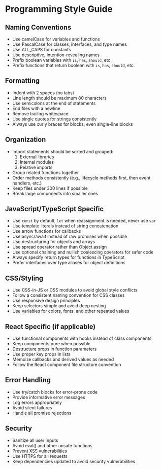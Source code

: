 # Programming Style Guide

## Naming Conventions
- Use camelCase for variables and functions
- Use PascalCase for classes, interfaces, and type names
- Use ALL_CAPS for constants
- Use descriptive, intention-revealing names
- Prefix boolean variables with `is`, `has`, `should`, etc.
- Prefix functions that return boolean with `is`, `has`, `should`, etc.

## Formatting
- Indent with 2 spaces (no tabs)
- Line length should be maximum 80 characters
- Use semicolons at the end of statements
- End files with a newline
- Remove trailing whitespace
- Use single quotes for strings consistently
- Always use curly braces for blocks, even single-line blocks

## Organization
- Import statements should be sorted and grouped:
  1. External libraries
  2. Internal modules
  3. Relative imports
- Group related functions together
- Order methods consistently (e.g., lifecycle methods first, then event handlers, etc.)
- Keep files under 300 lines if possible
- Break large components into smaller ones

## JavaScript/TypeScript Specific
- Use `const` by default, `let` when reassignment is needed, never use `var`
- Use template literals instead of string concatenation
- Use arrow functions for callbacks
- Use async/await instead of raw promises when possible
- Use destructuring for objects and arrays
- Use spread operator rather than Object.assign
- Use optional chaining and nullish coalescing operators for safer code
- Always specify return types for functions in TypeScript
- Prefer interfaces over type aliases for object definitions

## CSS/Styling
- Use CSS-in-JS or CSS modules to avoid global style conflicts
- Follow a consistent naming convention for CSS classes
- Use responsive design principles
- Keep selectors simple and avoid deep nesting
- Use variables for colors, fonts, and other repeated values

## React Specific (if applicable)
- Use functional components with hooks instead of class components
- Keep components pure when possible
- Destructure props in function parameters
- Use proper key props in lists
- Memoize callbacks and derived values as needed
- Follow the React component file structure convention

## Error Handling
- Use try/catch blocks for error-prone code
- Provide informative error messages
- Log errors appropriately
- Avoid silent failures
- Handle all promise rejections

## Security
- Sanitize all user inputs
- Avoid eval() and other unsafe functions
- Prevent XSS vulnerabilities
- Use HTTPS for all requests
- Keep dependencies updated to avoid security vulnerabilities 